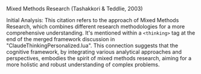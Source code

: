 Mixed Methods Research (Tashakkori & Teddlie, 2003)

Initial Analysis:
This citation refers to the approach of Mixed Methods Research, which combines different research methodologies for a more comprehensive understanding. It's mentioned within a `<thinking>` tag at the end of the merged framework discussion in "ClaudeThinkingPersonalized.lua". This connection suggests that the cognitive framework, by integrating various analytical approaches and perspectives, embodies the spirit of mixed methods research, aiming for a more holistic and robust understanding of complex problems.
